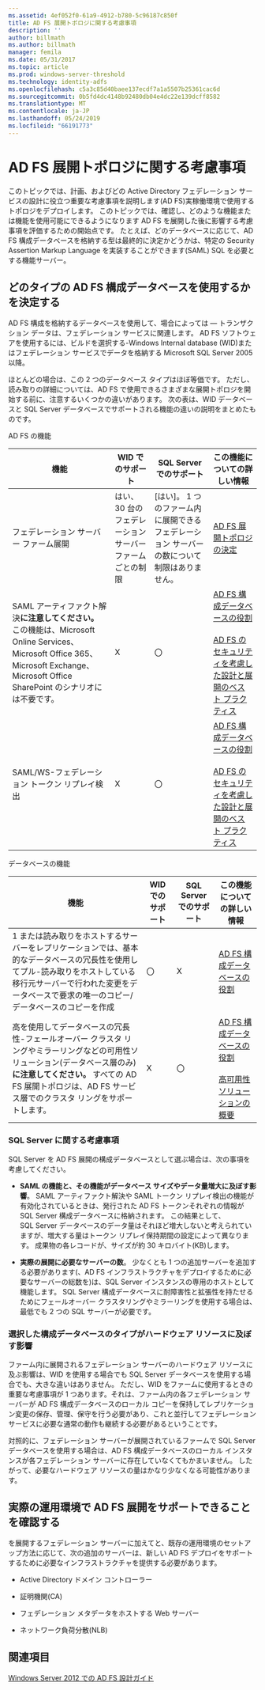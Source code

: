 ```yaml
---
ms.assetid: 4ef052f0-61a9-4912-b780-5c96187c850f
title: AD FS 展開トポロジに関する考慮事項
description: ''
author: billmath
ms.author: billmath
manager: femila
ms.date: 05/31/2017
ms.topic: article
ms.prod: windows-server-threshold
ms.technology: identity-adfs
ms.openlocfilehash: c5a3c85d40baee137ecdf7a1a5507b25361cac6d
ms.sourcegitcommit: 0b5fd4dc4148b92480db04e4dc22e139dcff8582
ms.translationtype: MT
ms.contentlocale: ja-JP
ms.lasthandoff: 05/24/2019
ms.locfileid: "66191773"
---
```

# <a name="ad-fs-deployment-topology-considerations"></a>AD FS 展開トポロジに関する考慮事項

このトピックでは、計画、およびどの Active Directory フェデレーション サービスの設計に役立つ重要な考慮事項を説明します\(AD FS\)実稼働環境で使用するトポロジをデプロイします。 このトピックでは、確認し、どのような機能または機能を使用可能にできるようになります AD FS を展開した後に影響する考慮事項を評価するための開始点です。 たとえば、どのデータベースに応じて、AD FS 構成データベースを格納する型は最終的に決定かどうかは、特定の Security Assertion Markup Language を実装することができます\(SAML\) SQL を必要とする機能サーバー。  
  
## <a name="determining-which-type-of-adfs-configuration-database-to-use"></a>どのタイプの AD FS 構成データベースを使用するかを決定する  
AD FS 構成を格納するデータベースを使用して、場合によっては — トランザクション データは、フェデレーション サービスに関連します。 AD FS ソフトウェアを使用するには、ビルドを選択する\-Windows Internal database \(WID\)またはフェデレーション サービスでデータを格納する Microsoft SQL Server 2005 以降。  
  
ほとんどの場合は、この 2 つのデータベース タイプはほぼ等価です。 ただし、読み取りの詳細については、AD FS で使用できるさまざまな展開トポロジを開始する前に、注意するいくつかの違いがあります。 次の表は、WID データベースと SQL Server データベースでサポートされる機能の違いの説明をまとめたものです。  
  
AD FS の機能  
  
|機能|WID でのサポート|SQL Server でのサポート|この機能についての詳しい情報|  
|-----------|---------------------|----------------------------|---------------------------------------|  
|フェデレーション サーバー ファーム展開|はい、30 台のフェデレーション サーバー ファームごとの制限|[はい]。 1 つのファーム内に展開できるフェデレーション サーバーの数について制限はありません。|[AD FS 展開トポロジの決定](Determine-Your-AD-FS-Deployment-Topology.md)|  
|SAML アーティファクト解決**に注意してください。** この機能は、Microsoft Online Services、Microsoft Office 365、Microsoft Exchange、Microsoft Office SharePoint のシナリオには不要です。|X|〇|[AD FS 構成データベースの役割](../../ad-fs/technical-reference/The-Role-of-the-AD-FS-Configuration-Database.md)<br /><br />[AD FS のセキュリティを考慮した設計と展開のベスト プラクティス](Best-Practices-for-Secure-Planning-and-Deployment-of-AD-FS.md)|  
|SAML\/WS\-フェデレーション トークン リプレイ検出|X|〇|[AD FS 構成データベースの役割](../../ad-fs/technical-reference/The-Role-of-the-AD-FS-Configuration-Database.md)<br /><br />[AD FS のセキュリティを考慮した設計と展開のベスト プラクティス](Best-Practices-for-Secure-Planning-and-Deployment-of-AD-FS.md)|  
  
データベースの機能  
  
|機能|WID でのサポート|SQL Server でのサポート|この機能についての詳しい情報|  
|-----------|---------------------|----------------------------|---------------------------------------|  
|1 または読み取りをホストするサーバーをレプリケーションでは、基本的なデータベースの冗長性を使用してプル\-読み取りをホストしている移行元サーバーで行われた変更をデータベースで要求の唯一のコピー\/データベースのコピーを作成|〇|X|[AD FS 構成データベースの役割](../../ad-fs/technical-reference/The-Role-of-the-AD-FS-Configuration-Database.md)|  
|高を使用してデータベースの冗長性\-フェールオーバー クラスタ リングやミラーリングなどの可用性ソリューション\(データベース層のみ\)**に注意してください。** すべての AD FS 展開トポロジは、AD FS サービス層でのクラスタ リングをサポートします。|X|〇|[AD FS 構成データベースの役割](../../ad-fs/technical-reference/The-Role-of-the-AD-FS-Configuration-Database.md)<br /><br />[高可用性ソリューションの概要](https://go.microsoft.com/fwlink/?LinkId=179853)|  
  
### <a name="sql-server-considerations"></a>SQL Server に関する考慮事項  
SQL Server を AD FS 展開の構成データベースとして選ぶ場合は、次の事項を考慮してください。  
  
-   **SAML の機能と、その機能がデータベース サイズやデータ量増大に及ぼす影響**。 SAML アーティファクト解決や SAML トークン リプレイ検出の機能が有効化されているときは、発行された AD FS トークンそれぞれの情報が SQL Server 構成データベースに格納されます。 この結果として、SQL Server データベースのデータ量はそれほど増大しないと考えられていますが、増大する量はトークン リプレイ保持期間の設定によって異なります。 成果物の各レコードが、サイズが約 30 キロバイト\(KB\)します。  
  
-   **実際の展開に必要なサーバーの数**。 少なくとも 1 つの追加サーバーを追加する必要があります\(、AD FS インフラストラクチャをデプロイするために必要なサーバーの総数を\)は、SQL Server インスタンスの専用のホストとして機能します。 SQL Server 構成データベースに耐障害性と拡張性を持たせるためにフェールオーバー クラスタリングやミラーリングを使用する場合は、最低でも 2 つの SQL サーバーが必要です。  
  
### <a name="how-the-configuration-database-type-you-select-may-impact-hardware-resources"></a>選択した構成データベースのタイプがハードウェア リソースに及ぼす影響  
ファーム内に展開されるフェデレーション サーバーのハードウェア リソースに及ぶ影響は、WID を使用する場合でも SQL Server データベースを使用する場合でも、大きな違いはありません。 ただし、WID をファームに使用するときの重要な考慮事項が 1 つあります。それは、ファーム内の各フェデレーション サーバーが AD FS 構成データベースのローカル コピーを保持してレプリケーション変更の保存、管理、保守を行う必要があり、これと並行してフェデレーション サービスに必要な通常の動作も継続する必要があるということです。  
  
対照的に、フェデレーション サーバーが展開されているファームで SQL Server データベースを使用する場合は、AD FS 構成データベースのローカル インスタンスが各フェデレーション サーバーに存在していなくてもかまいません。 したがって、必要なハードウェア リソースの量はかなり少なくなる可能性があります。  
  
## <a name="verifying-that-your-production-environment-can-support-an-ad-fs-deployment"></a>実際の運用環境で AD FS 展開をサポートできることを確認する  
を展開するフェデレーション サーバーに加えてと、既存の運用環境のセットアップ方法に応じて、次の追加のサーバーは、新しい AD FS デプロイをサポートするために必要なインフラストラクチャを提供する必要があります。  
  
-   Active Directory ドメイン コントローラー  
  
-   証明機関\(CA\)  
  
-   フェデレーション メタデータをホストする Web サーバー  
  
-   ネットワーク負荷分散\(NLB\)  
  
## <a name="see-also"></a>関連項目
[Windows Server 2012 での AD FS 設計ガイド](AD-FS-Design-Guide-in-Windows-Server-2012.md)
